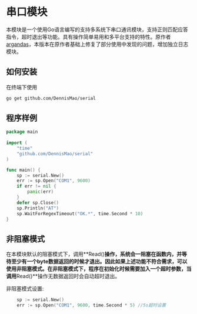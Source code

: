 # 串口模块

本模块是一个使用Go语言编写的支持多系统下串口通讯模块，支持正则匹配应答指令，超时退出等功能。具有操作简单易用和多平台支持的特性。原作者[argandas](https://github.com/argandas)，本版本在原作者基础上修复了部分使用中发现的问题，增加独立日志模块。

## 如何安装

在终端下使用

```bash
go get github.com/DennisMao/serial
```

## 程序样例

```go
package main
 
import (
	"time"
	"github.com/DennisMao/serial"
)

func main() {
    sp := serial.New()
    err := sp.Open("COM1", 9600)
    if err != nil {
        panic(err)
    }
    defer sp.Close()
    sp.Println("AT")
    sp.WaitForRegexTimeout("OK.*", time.Second * 10)
}
```

## 非阻塞模式

在本模块默认的阻塞模式下，调用**Read()**操作，系统会一阻塞在函数内，并等待至少有一个byte数据返回的时候才退出。因此如果上述功能不符合需求，可以使用非阻塞模式。在非阻塞模式下，程序在初始化时候需要加入一个超时参数，当调用**Read()**操作无数据返回时会自动超时退出。

非阻塞模式设置:
```go
	sp := serial.New()
    err := sp.Open("COM1", 9600, time.Second * 5) //5s超时设置
```